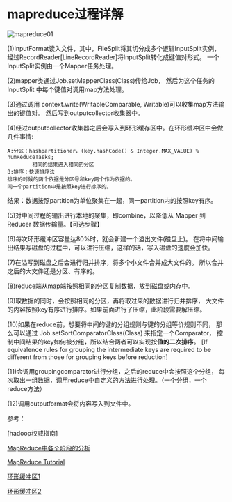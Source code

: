 # mapreduce过程详解

![mapreduce01](https://s1.ax1x.com/2020/06/22/NGO3ZD.jpg)

(1)InputFormat读入文件，其中，FileSplit将其切分成多个逻辑InputSplit实例，
经过RecordReader[LineRecordReader]将InputSplit转化成键值对形式。
一个InputSplit实例由一个Mapper任务处理。

(2)mapper类通过Job.setMapperClass(Class)传给Job，
然后为这个任务的 InputSplit 中每个键值对调用map方法处理。

(3)通过调用 context.write(WritableComparable, Writable)可以收集map方法输出的键值对。
然后写到outputcollector收集器中。

(4)经过outputcollector收集器之后会写入到环形缓存区中。在环形缓冲区中会做几件事情:

	A:分区：hashpartitioner，(key.hashCode() & Integer.MAX_VALUE) % numReduceTasks;
	        相同的结果进入相同的分区
	B:排序：快速排序法
	排序的时候的两个依据是分区号和key两个作为依据的。
	同一个partition中是按照key进行排序的。
	
结果：数据按照partition为单位聚集在一起，同一partition内的按照key有序。

(5)对中间过程的输出进行本地的聚集，即combine，以降低从 Mapper 到 Reducer 数据传输量。【可选步骤】

(6)每次环形缓冲区容量达80%时，就会新建一个溢出文件(磁盘上)。
在将中间输出结果写磁盘的过程中，可以进行压缩，这样的话，写入磁盘的速度会加快。

(7)在溢写到磁盘之后会进行归并排序，将多个小文件合并成大文件的。
所以合并之后的大文件还是分区、有序的。

(8)reduce端从map端按照相同的分区复制数据，放到磁盘或内存中。

(9)取数据的同时，会按照相同的分区，再将取过来的数据进行归并排序，
大文件的内容按照key有序进行排序。如果前面进行了压缩，此阶段需要解压缩。

(10)如果在reduce前，想要将中间的键的分组规则与键的分组等价规则不同，
那么可以通过 Job.setSortComparatorClass(Class) 来指定一个Comparator，
控制中间结果的key如何被分组，所以结合两者可以实现按**值的二次排序**。
[If equivalence rules for grouping the intermediate keys are required to be 
different from those for grouping keys before reduction]

(11)会调用groupingcomparator进行分组，之后的reduce中会按照这个分组，
每次取出一组数据，调用reduce中自定义的方法进行处理。（一个分组，一个reduce方法）

(12)调用outputformat会将内容写入到文件中。


参考：

[hadoop权威指南]

[MapReduce中各个阶段的分析](https://blog.csdn.net/wyqwilliam/article/details/84669579)

[MapReduce Tutorial](https://hadoop.apache.org/docs/stable/hadoop-mapreduce-client/hadoop-mapreduce-client-core/MapReduceTutorial.html#Reducer)

[环形缓冲区1](https://blog.csdn.net/FullStackDeveloper0/article/details/83104370)

[环形缓冲区2](https://www.baidu.com/link?url=jpDE7w3mSR9fQYYrYnc1UlvBDXY9JTfSSlt2rX0leLuzQKVk8rJvVASlygomKIw-UBeoXbuL4M8P1Df7JPaCZq&wd=&eqid=f84db88600050676000000025f33f2ed)